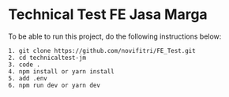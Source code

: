 # Technical Test FE Jasa Marga

To be able to run this project, do the following instructions below:

```
1. git clone https://github.com/novifitri/FE_Test.git
2. cd technicaltest-jm
3. code .
4. npm install or yarn install
5. add .env
6. npm run dev or yarn dev
```


